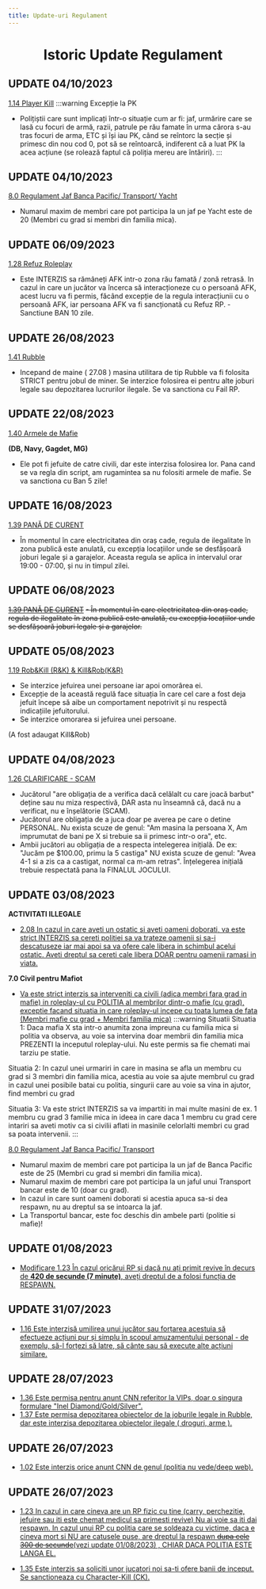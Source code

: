 ```yaml
---
title: Update-uri Regulament
---
```


# <center> Istoric Update Regulament </center>

## UPDATE 04/10/2023
[1.14 Player Kill](/informatii/regulament.html#_1-14-player-kill)
:::warning Excepție la PK
- Polițiștii care sunt implicați într-o situație cum ar fi: jaf, urmărire care se lasă cu focuri de armă, razii, patrule pe rău famate în urma cărora s-au tras focuri de arma, ETC și își iau PK, când se reîntorc la secție și primesc din nou cod 0, pot să se reîntoarcă, indiferent că a luat PK la acea acțiune (se rolează faptul că poliția mereu are întăriri).
:::

## UPDATE 04/10/2023 
[8.0 Regulament Jaf Banca Pacific/ Transport/ Yacht](/informatii/regulament.html#_8-0-regulament-jaf-banca-pacific-transport)
- Numarul maxim de membri care pot participa la un jaf pe Yacht este de 20 (Membri cu grad si membri din familia mica).

## UPDATE 06/09/2023
[1.28 Refuz Roleplay](/informatii/regulament.html#_1-28-refuz-roleplay)
- Este INTERZIS sa rămâneți AFK intr-o zona rău famată / zonă retrasă. In cazul in care un jucător va încerca să interacționeze cu o persoană AFK, acest lucru va fi permis, făcând excepție de la regula interacțiunii cu o persoană AFK, iar persoana AFK va fi sancționată cu Refuz RP. - Sanctiune BAN 10 zile.

## UPDATE 26/08/2023
[1.41  Rubble](/informatii/regulament.html#_1-41-rubble)
- Incepand de maine ( 27.08 ) masina utilitara de tip Rubble  va fi folosita STRICT pentru jobul de miner. Se interzice folosirea ei pentru alte joburi legale sau depozitarea lucrurilor ilegale. Se va sanctiona cu Fail RP.

## UPDATE 22/08/2023
[1.40 Armele de Mafie](/informatii/regulament.html#_1-40-armele-de-mafie)

**(DB, Navy, Gagdet, MG)**
- Ele pot fi jefuite de catre civili, dar este interzisa folosirea lor. Pana cand se va regla din script, am rugamintea sa nu folositi armele de mafie. Se va sanctiona cu Ban 5 zile!

## UPDATE 16/08/2023
[1.39 PANĂ DE CURENT](/informatii/regulament.html#_1-39-pana-de-curent)
- În momentul în care electricitatea din oraș cade, regula de ilegalitate în zona publică este anulată, cu excepția locațiilor unde se desfășoară joburi legale și a garajelor.
Aceasta regula se aplica in intervalul orar 19:00 - 07:00, și nu in timpul zilei.

## UPDATE 06/08/2023
~~[1.39 PANĂ DE CURENT](/informatii/regulament.html#_1-39-pana-de-curent)~~
~~- În momentul în care electricitatea din oraș cade, regula de ilegalitate în zona publică este anulată, cu excepția locațiilor unde se desfășoară joburi legale și a garajelor.~~

## UPDATE 05/08/2023
[1.19 Rob&Kill (R&K) & Kill&Rob(K&R)](/informatii/regulament.html#_1-19-rob-kill-r-k-kill-rob-k-r)
- Se interzice jefuirea unei persoane iar apoi omorârea ei. 
- Excepție de la această regulă face situația în care cel care a fost deja jefuit începe să aibe un comportament nepotrivit și nu respectă indicațiile jefuitorului.
- Se interzice omorarea si jefuirea unei persoane.

(A fost adaugat Kill&Rob)

## UPDATE 04/08/2023
[1.26 CLARIFICARE - SCAM](/informatii/regulament.html#_1-26-scam)
- Jucătorul "are obligația de a verifica dacă celălalt cu care joacă barbut" deține sau nu miza respectivă, DAR asta nu înseamnă că, dacă nu a verificat, nu e înșelătorie (SCAM).
- Jucătorul are obligația de a juca doar pe averea pe care o detine PERSONAL. Nu exista scuze de genul: "Am masina la persoana X, Am imprumutat de bani pe X si trebuie sa ii primesc intr-o ora", etc.
- Ambii jucători au obligația de a respecta intelegerea inițială. De ex: "Jucăm pe $100.00, primu la 5 castiga" NU exista scuze de genul: "Avea 4-1 si a zis ca a castigat, normal ca m-am retras". Înțelegerea inițială trebuie respectată pana la FINALUL JOCULUI.

## UPDATE 03/08/2023
**ACTIVITATI ILLEGALE**
- [2.08  In cazul in care aveti un ostatic si aveti oameni doborati, va este strict INTERZIS sa cereti politiei sa va trateze oamenii si sa-i descatuseze iar mai apoi sa va ofere cale libera in schimbul acelui ostatic. Aveti dreptul sa cereti cale libera DOAR pentru oamenii ramasi in viata.](/informatii/regulament.html#_2-0-rapirea-ostatici)

**7.0 Civil pentru Mafiot**

- [Va este strict interzis sa interveniti ca civili (adica membri fara grad in mafie)  in roleplay-ul cu POLITIA al membrilor dintr-o mafie (cu grad), exceptie facand situatia in care roleplay-ul incepe cu toata lumea de fata (Membri mafie cu grad + Membri familia mica)](/informatii/regulament.html#_7-0-civil-pentru-mafiot)
:::warning Situatii
Situatia 1: Daca mafia X sta intr-o anumita zona impreuna cu familia mica si politia va observa, au voie sa intervina doar membrii din familia mica PREZENTI la inceputul roleplay-ului. Nu este permis sa fie chemati mai tarziu pe statie.

Situatia 2: In cazul unei urmariri in care in masina se afla un membru cu grad si 3 membri din familia mica, acestia au voie sa ajute membrul cu grad in cazul unei posibile batai cu politia, singurii care au voie sa vina in ajutor, find membri cu grad

Situatia 3: Va este strict INTERZIS sa va impartiti in mai multe masini de ex. 1 membru cu grad 3 familie mica in ideea in care daca 1 membru cu grad cere intariri sa aveti motiv ca si civilii aflati in masinile celorlalti membri cu grad sa poata intervenii.
:::

[8.0 Regulament Jaf Banca Pacific/ Transport](/informatii/regulament.html#_8-0-regulament-jaf-banca-pacific-transport)

- Numarul maxim de membri care pot participa la un jaf de Banca Pacific este de 25 (Membri cu grad si membri din familia mica).
- Numarul maxim de membri care pot participa la un jaful unui Transport bancar este de 10 (doar cu grad).
- In cazul in care sunt oameni doborati si acestia apuca sa-si dea respawn, nu au dreptul sa se intoarca la jaf.
- La Transportul bancar, este foc deschis din ambele parti (politie si mafie)! 


## UPDATE 01/08/2023
- [Modificare 1.23 În cazul oricărui RP și dacă nu ați primit revive în decurs de **420 de secunde (7 minute)**, aveți dreptul de a folosi funcția de RESPAWN.](/informatii/regulament.html#_1-23-coma)

## UPDATE 31/07/2023
- [1.16 Este interzisă umilirea unui jucător sau forțarea acestuia să efectueze acțiuni pur și simplu în scopul amuzamentului personal - de exemplu, să-l forțezi să latre, să cânte sau să execute alte acțiuni similare.](/informatii/regulament.html#_1-16-roleplay-scarbos)

## UPDATE 28/07/2023
- [1.36 Este permisa pentru anunt CNN referitor la VIPs, doar o singura formulare "Inel Diamond/Gold/Silver".](/informatii/regulament.html#_1-37-este-permisa-depozitarea-obiectelor-de-la-joburile-legale-in-rubble-dar-este-interzisa-depozitarea-obiectelor-ilegale-droguri-arme)
- [1.37  Este permisa depozitarea obiectelor  de la joburile legale in Rubble, dar este interzisa depozitarea obiectelor ilegale ( droguri, arme ).](/informatii/regulament.html#_1-36-este-permisa-pentru-anunt-cnn-referitor-la-vips-doar-o-singura-formulare-inel-diamond-gold-silver)

## UPDATE 26/07/2023
- [1.02 Este interzis orice anunt CNN de genul (politia nu vede/deep web).](/informatii/regulament.html#_1-02-fail-roleplay-frp)

## UPDATE 26/07/2023
- [1.23 In cazul in care cineva are un RP fizic cu tine (carry, perchezitie, jefuire sau iti este chemat medicul sa primesti revive) Nu ai voie sa iti dai respawn. In cazul unui RP cu politia care se soldeaza cu victime, daca e cineva mort si NU are catusele puse, are dreptul la respawn ~~dupa cele 300 de secunde~~(vezi update 01/08/2023) , CHIAR DACA POLITIA ESTE LANGA EL.](/informatii/regulament.html#_1-23-coma)

- [1.35 Este interzis sa soliciti unor jucatori noi sa-ti ofere banii de inceput. Se sanctioneaza cu Character-Kill (CK).](/informatii/regulament.html#_1-35-este-interzis-sa-soliciti-unor-jucatori-noi-sa-ti-ofere-banii-de-inceput-se-sanctioneaza-cu-character-kill-ck)